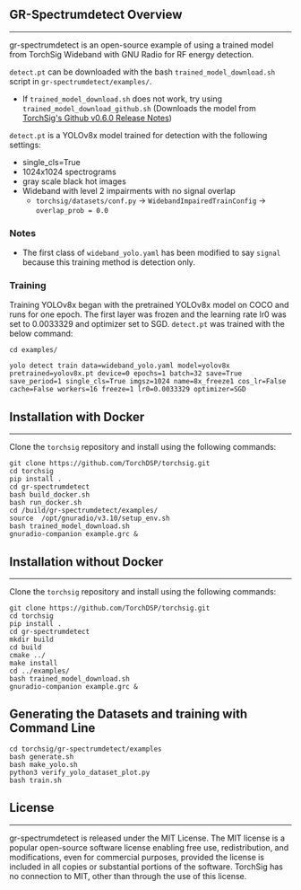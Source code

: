 ## GR-Spectrumdetect Overview
---
gr-spectrumdetect is an open-source example of using a trained model from TorchSig Wideband with GNU Radio for RF energy detection. 

`detect.pt` can be downloaded with the bash `trained_model_download.sh` script in `gr-spectrumdetect/examples/`.
- If `trained_model_download.sh` does not work, try using `trained_model_download_github.sh` (Downloads the model from [TorchSig's Github v0.6.0 Release Notes](https://github.com/TorchDSP/torchsig/releases/tag/v0.6.0))

`detect.pt` is a YOLOv8x model trained for detection with the following settings:
- single_cls=True
- 1024x1024 spectrograms
- gray scale black hot images
- Wideband with level 2 impairments with no signal overlap 
    - `torchsig/datasets/conf.py` -> `WidebandImpairedTrainConfig` -> `overlap_prob = 0.0`

### Notes     
- The first class of `wideband_yolo.yaml` has been modified to say `signal` because this training method is detection only. 

### Training
Training YOLOv8x began with the pretrained YOLOv8x model on COCO and runs for one epoch. The first layer was frozen and the learning rate lr0 was set to 0.0033329 and optimizer set to SGD. `detect.pt` was trained with the below command:

```
cd examples/

yolo detect train data=wideband_yolo.yaml model=yolov8x pretrained=yolov8x.pt device=0 epochs=1 batch=32 save=True save_period=1 single_cls=True imgsz=1024 name=8x_freeze1 cos_lr=False cache=False workers=16 freeze=1 lr0=0.0033329 optimizer=SGD
```


## Installation with Docker
---
Clone the `torchsig` repository and install using the following commands:
```
git clone https://github.com/TorchDSP/torchsig.git
cd torchsig
pip install .
cd gr-spectrumdetect
bash build_docker.sh
bash run_docker.sh
cd /build/gr-spectrumdetect/examples/
source  /opt/gnuradio/v3.10/setup_env.sh
bash trained_model_download.sh
gnuradio-companion example.grc &
```

## Installation without Docker
---
Clone the `torchsig` repository and install using the following commands:
```
git clone https://github.com/TorchDSP/torchsig.git
cd torchsig
pip install .
cd gr-spectrumdetect
mkdir build
cd build
cmake ../
make install
cd ../examples/
bash trained_model_download.sh
gnuradio-companion example.grc &
```

## Generating the Datasets and training with Command Line
```
cd torchsig/gr-spectrumdetect/examples
bash generate.sh
bash make_yolo.sh
python3 verify_yolo_dataset_plot.py
bash train.sh
```

## License
---
gr-spectrumdetect is released under the MIT License. The MIT license is a popular open-source software license enabling free use, redistribution, and modifications, even for commercial purposes, provided the license is included in all copies or substantial portions of the software. TorchSig has no connection to MIT, other than through the use of this license.